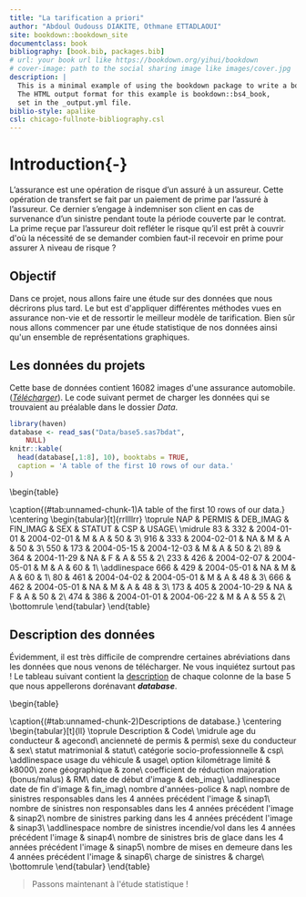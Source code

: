 ```yaml
--- 
title: "La tarification a priori"
author: "Abdoul Oudouss DIAKITE, Othmane ETTADLAOUI"
site: bookdown::bookdown_site
documentclass: book
bibliography: [book.bib, packages.bib]
# url: your book url like https://bookdown.org/yihui/bookdown
# cover-image: path to the social sharing image like images/cover.jpg
description: |
  This is a minimal example of using the bookdown package to write a book.
  The HTML output format for this example is bookdown::bs4_book,
  set in the _output.yml file.
biblio-style: apalike
csl: chicago-fullnote-bibliography.csl
---
```



# Introduction{-}

L’assurance est une opération de risque d’un assuré à un assureur. Cette opération de transfert se fait par un paiement de prime par l’assuré à l’assureur. Ce dernier s’engage à indemniser son client en cas de survenance d’un sinistre pendant toute la période couverte par le contrat. 
La prime reçue par l’assureur doit refléter le risque qu’il est prêt à couvrir d'où la nécessité de se demander combien faut-il recevoir en prime pour assurer $\lambda$ niveau de risque ?


## Objectif

Dans ce projet, nous allons faire une étude sur des données que nous décrirons plus tard. Le but est d'appliquer différentes méthodes vues en assurance non-vie et de ressortir le meilleur modèle de tarification. Bien sûr nous allons commencer par une étude statistique de nos données ainsi qu'un ensemble de représentations graphiques.

##  Les données du projets

Cette base de données contient 16082 images d'une assurance automobile. ([_Télécharger_](https://github.com/AODiakite/Tarification/blob/master/data/base5.sas7bdat)).
Le code suivant permet de charger les données qui se trouvaient au préalable dans le dossier _Data_.

```r
library(haven)
database <- read_sas("Data/base5.sas7bdat", 
    NULL)
knitr::kable(
  head(database[,1:8], 10), booktabs = TRUE,
  caption = 'A table of the first 10 rows of our data.'
)
```

\begin{table}

\caption{(\#tab:unnamed-chunk-1)A table of the first 10 rows of our data.}
\centering
\begin{tabular}[t]{rrllllrr}
\toprule
NAP & PERMIS & DEB\_IMAG & FIN\_IMAG & SEX & STATUT & CSP & USAGE\\
\midrule
83 & 332 & 2004-01-01 & 2004-02-01 & M & A & 50 & 3\\
916 & 333 & 2004-02-01 & NA & M & A & 50 & 3\\
550 & 173 & 2004-05-15 & 2004-12-03 & M & A & 50 & 2\\
89 & 364 & 2004-11-29 & NA & F & A & 55 & 2\\
233 & 426 & 2004-02-07 & 2004-05-01 & M & A & 60 & 1\\
\addlinespace
666 & 429 & 2004-05-01 & NA & M & A & 60 & 1\\
80 & 461 & 2004-04-02 & 2004-05-01 & M & A & 48 & 3\\
666 & 462 & 2004-05-01 & NA & M & A & 48 & 3\\
173 & 405 & 2004-10-29 & NA & F & A & 50 & 2\\
474 & 386 & 2004-01-01 & 2004-06-22 & M & A & 55 & 2\\
\bottomrule
\end{tabular}
\end{table}

## Description des données
Évidemment, il est très difficile de comprendre certaines abréviations dans les données que nous venons de télécharger. Ne vous inquiétez surtout pas ! Le tableau suivant  contient la [description](https://github.com/AODiakite/Tarification/blob/master/data/D%C3%A9tails%20des%20variables.xls) de chaque colonne de la base 5 que nous appellerons dorénavant **_database_**. 

\begin{table}

\caption{(\#tab:unnamed-chunk-2)Descriptions de database.}
\centering
\begin{tabular}[t]{ll}
\toprule
Description & Code\\
\midrule
age du conducteur & agecond\\
ancienneté de permis & permis\\
sexe du conducteur & sex\\
statut matrimonial & statut\\
catégorie socio-professionnelle & csp\\
\addlinespace
usage du véhicule & usage\\
option kilométrage limité & k8000\\
zone géographique & zone\\
coefficient de réduction majoration (bonus/malus) & RM\\
date de début d'image & deb\_imag\\
\addlinespace
date de fin d'image & fin\_imag\\
nombre d'années-police & nap\\
nombre de sinistres responsables dans les 4 années précédent l'image & sinap1\\
nombre de sinistres non responsables dans les 4 années précédent l'image & sinap2\\
nombre de sinistres parking dans les 4 années précédent l'image & sinap3\\
\addlinespace
nombre de sinistres incendie/vol dans les 4 années précédent l'image & sinap4\\
nombre de sinistres bris de glace dans les 4 années précédent l'image & sinap5\\
nombre de mises en demeure dans les 4 années précédent l'image & sinap6\\
charge de sinistres & charge\\
\bottomrule
\end{tabular}
\end{table}


> Passons maintenant à l'étude statistique !
